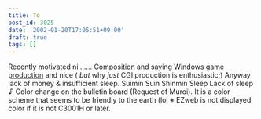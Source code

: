 ```yaml
---
title: To
post_id: 3025
date: '2002-01-20T17:05:51+09:00'
draft: true
tags: []
---
```


Recently motivated ni ...... [Composition](https://danmaq.com/category/products/musics) and saying [Windows game production](https://danmaq.com/category/products/apps) and nice ( _but_ why _just_ CGI production is enthusiastic;) Anyway lack of money & insufficient sleep. Suimin Suin Shinmin Sleep Lack of sleep ♪ Color change on the bulletin board (Request of Muroi). It is a color scheme that seems to be friendly to the earth (lol ※ EZweb is not displayed color if it is not C3001H or later.
